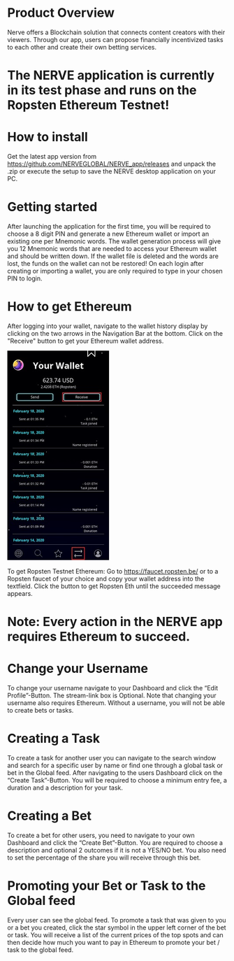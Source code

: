 # Product Overview
Nerve offers a Blockchain solution that connects content creators with their viewers. Through our app, users can propose financially incentivized tasks to each other and create their own betting services.

# The NERVE application is currently in its test phase and runs on the Ropsten Ethereum Testnet!

# How to install
Get the latest app version from https://github.com/NERVEGLOBAL/NERVE_app/releases and unpack the .zip or execute the setup to save the NERVE desktop application on your PC. 

# Getting started
After launching the application for the first time, you will be required to choose a 8 digit PIN and generate a new Ethereum wallet or import an existing one per Mnemonic words. The wallet generation process will give you 12 Mnemonic words that are needed to access your Ethereum wallet and should be written down. If the wallet file is deleted and the words are lost, the funds on the wallet can not be restored! On each login after creating or importing a wallet, you are only required to type in your chosen PIN to login.

# How to get Ethereum
After logging into your wallet, navigate to the wallet history display by clicking on the two arrows in the Navigation Bar at the bottom. Click on the "Receive" button to get your Ethereum wallet address.

![](https://github.com/NERVEGLOBAL/NERVE_app/blob/master/NerveScreens/walletAddress.jpg)

To get Ropsten Testnet Ethereum:
Go to https://faucet.ropsten.be/ or to a Ropsten faucet of your choice and copy your wallet address into the textfield. Click the button to get Ropsten Eth until the succeeded message appears.

# Note: Every action in the NERVE app requires Ethereum to succeed.

# Change your Username
To change your username navigate to your Dashboard and click the “Edit Profile”-Button. The stream-link box is Optional.
Note that changing your username also requires Ethereum. Without a username, you will not be able to create bets or tasks.

# Creating a Task
To create a task for another user you can navigate to the search window and search for a specific user by name or find one through a global task or bet in the Global feed. After navigating to the users Dashboard click on the “Create Task”-Button. You will be required to choose a minimum entry fee, a duration and a description for your task. 

# Creating a Bet
To create a bet for other users, you need to navigate to your own Dashboard and click the “Create Bet”-Button. You are required to choose a description and optional 2 outcomes if it is not a YES/NO bet. You also need to set the percentage of the share you will receive through this bet.

# Promoting your Bet or Task to the Global feed
Every user can see the global feed.
To promote a task that was given to you or a bet you created, click the star symbol in the upper left corner of the bet or task. You will receive a list of the current prices of the top spots and can then decide how much you want to pay in Ethereum to promote your bet / task to the global feed.
